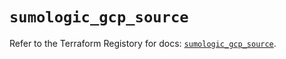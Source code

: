 # `sumologic_gcp_source`

Refer to the Terraform Registory for docs: [`sumologic_gcp_source`](https://www.terraform.io/docs/providers/sumologic/r/gcp_source).
